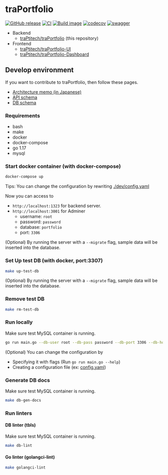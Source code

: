 # traPortfolio

[![GitHub release](https://img.shields.io/github/release/traPtitech/traPortfolio.svg)](https://GitHub.com/traPtitech/traPortfolio/releases/) [![CI](https://github.com/traPtitech/traPortfolio/actions/workflows/main.yaml/badge.svg)](https://github.com/traPtitech/traPortfolio/actions/workflows/main.yaml) [![Build image](https://github.com/traPtitech/traPortfolio/actions/workflows/release.yaml/badge.svg)](https://github.com/traPtitech/traPortfolio/actions/workflows/release.yaml) [![codecov](https://codecov.io/gh/traPtitech/traPortfolio/branch/main/graph/badge.svg?token=2HB6P7RUX8)](https://codecov.io/gh/traPtitech/traPortfolio) [![swagger](https://img.shields.io/badge/swagger-docs-brightgreen)](https://apis.trap.jp/?urls.primaryName=traPortfolio)

- Backend
  - [traPtitech/traPortfolio](https://github.com/traPtitech/traPortfolio) (this repository)
- Frontend
  - [traPtitech/traPortfolio-UI](https://github.com/traPtitech/traPortfolio-UI)
  - [traPtitech/traPortfolio-Dashboard](https://github.com/traPtitech/traPortfolio-Dashboard)

## Develop environment

If you want to contribute to traPortfolio, then follow these pages.

- [Architecture memo (in Japanese)](./docs/architecture.md)
- [API schema](./docs/swagger/traPortfolio.v1.yaml)
- [DB schema](./docs/dbschema)

### Requirements

- bash
- make
- docker
- docker-compose
- go 1.17
- mysql

### Start docker container (with docker-compose)

```bash
docker-compose up
```

Tips: You can change the configuration by rewriting [./dev/config.yaml](./dev/config.yaml)

Now you can access to

- `http://localhost:1323` for backend server.
- `http://localhost:3001` for Adminer
  - username: `root`
  - password: `password`
  - database: `portfolio`
  - port: `3306`

(Optional) By running the server with a `--migrate` flag, sample data will be inserted into the database.

### Set Up test DB (with docker, port:3307)

```bash
make up-test-db
```

(Optional) By running the server with a `--migrate` flag, sample data will be inserted into the database.

### Remove test DB

```bash
make rm-test-db
```

### Run locally

Make sure test MySQL container is running.

```bash
go run main.go --db-user root --db-pass password --db-port 3306 --db-host localhost --db-name portfolio
```

(Optional) You can change the configuration by

- Specifying it with flags (Run `go run main.go --help`)
- Creating a configuration file (ex: [config.yaml](./util/config/testdata/config.yaml))

### Generate DB docs

Make sure test MySQL container is running.

```bash
make db-gen-docs
```

### Run linters

#### DB linter (tbls)

Make sure test MySQL container is running.

```bash
make db-lint
```

#### Go linter (golangci-lint)

```bash
make golangci-lint
```
